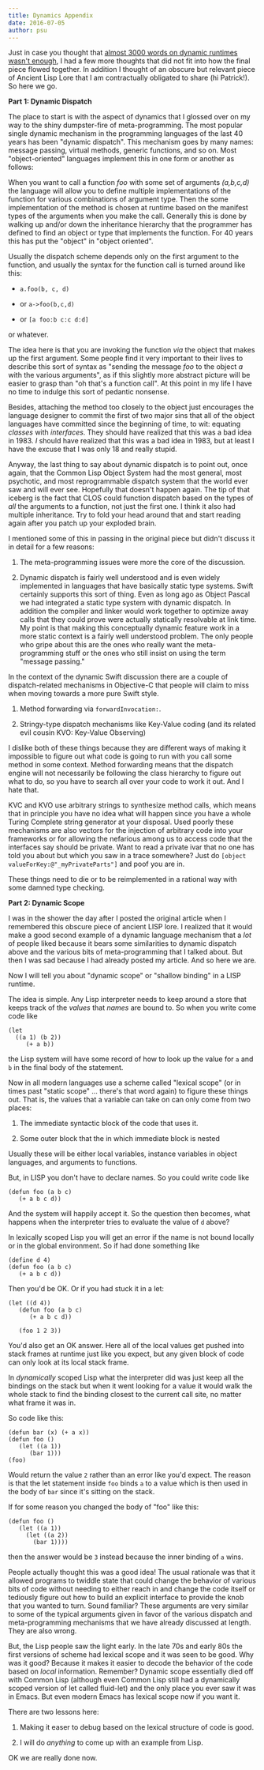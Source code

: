 ```yaml
---
title: Dynamics Appendix
date: 2016-07-05
author: psu
---
```


Just in case you thought that <a href="/general-dynamics.html">almost 3000 words on dynamic runtimes wasn't enough</a>, I had a few more thoughts that did not fit into how the final piece flowed together. In addition I thought of an obscure but relevant piece of Ancient Lisp Lore that I am contractually obligated to share (hi Patrick!). So here we go.

**Part 1: Dynamic Dispatch**

The place to start is with the aspect of dynamics that I glossed over on my way to the shiny dumpster-fire of meta-programming. The most popular single dynamic mechanism in the programming languages of the last 40 years has been "dynamic dispatch". This mechanism goes by many names: message passing, virtual methods,  generic functions, and so on. Most "object-oriented" languages implement this in one form or another as follows:

When you want to call a function *foo* with some set of arguments *(a,b,c,d)* the language will allow you to define multiple implementations of the function for various combinations of argument type. Then the some implementation of the method is chosen at runtime based on the manifest types of the arguments when you make the call. Generally this is done by walking up and/or down the inheritance hierarchy that the programmer has defined to find an object or type that implements the function. For 40 years this has put the "object" in "object oriented".

Usually the dispatch scheme depends only on the first argument to the function, and usually the syntax for the function call is turned around like this:

* `a.foo(b, c, d)` 

* or `a->foo(b,c,d)`

* or `[a foo:b c:c d:d]`

or whatever.

The idea here is that you are invoking the function *via* the object that makes up the first argument. Some people find it very important to their lives to describe this sort of syntax as "sending the message *foo* to the object *a* with the various arguments", as if this slightly more abstract picture will be easier to grasp than "oh that's a function call". At this point in my life I have no time to indulge this sort of pedantic nonsense.

Besides, attaching the method too closely to the object just encourages the language designer to commit the first of two major sins that all of the object languages have committed since the beginning of time, to wit: equating *classes* with *interfaces*. They should have realized that this was a bad idea in 1983. *I* should have realized that this was a bad idea in 1983, but at least I have the excuse that I was only 18 and really stupid.

Anyway, the last thing to say about dynamic dispatch is to point out, once again, that the Common Lisp Object System had the most general, most psychotic, and most reprogrammable dispatch system that the world ever saw and will ever see. Hopefully that doesn't happen again. The tip of that iceberg is the fact that CLOS could function dispatch based on the types of *all* the arguments to a function, not just the first one. I think it also had multiple inheritance. Try to fold your head around that and start reading again after you patch up your exploded brain.

I mentioned some of this in passing in the original piece but didn't discuss it in detail for a few reasons:

1. The meta-programming issues were more the core of the discussion.

2. Dynamic dispatch is fairly well understood and is even widely implemented in languages that have basically static type systems. Swift certainly supports this sort of thing. Even as long ago as Object Pascal we had integrated a static type system with dynamic dispatch. In addition the compiler and linker would work together to optimize away calls that they could prove were actually statically resolvable at link time. My point is that making this conceptually dynamic feature work in a more static context is a fairly well understood problem. The only people who gripe about this are the ones who really want the meta-programming stuff or the ones who still insist on using the term "message passing." 

In the context of the dynamic Swift discussion there are a couple of dispatch-related mechanisms in Objective-C that people will claim to miss when moving towards a more pure Swift style.

1. Method forwarding via `forwardInvocation:`.

2. Stringy-type dispatch mechanisms like Key-Value coding (and its related evil cousin KVO: Key-Value Observing)

I dislike both of these things because they are different ways of making it impossible to figure out what code is going to run with you call some method in some context. Method forwarding means that the dispatch engine will not necessarily be following the class hierarchy to figure out what to do, so you have to search all over your code to work it out. And I hate that. 

KVC and KVO use arbitrary strings to synthesize method calls, which means that in principle you have no idea what will happen since you have a whole Turing Complete string generator at your disposal. Used poorly these mechanisms are also vectors for the injection of arbitrary code  into your frameworks or for allowing the nefarious among us to access code that the interfaces say should be private. Want to read a private ivar that no one has told you about but which you saw in a trace somewhere? Just do `[object valueForKey:@"_myPrivateParts"]` and poof you are in.

These things need to die or to be reimplemented in a rational way with some damned type checking. 

**Part 2: Dynamic Scope**

I was in the shower the day after I posted the original article when I remembered this obscure piece of ancient LISP lore. I realized that it would make a good second example of a dynamic language mechanism that a *lot* of people liked because it bears some similarities to dynamic dispatch above and the various bits of meta-programming that I talked about. But then I was sad because I had already posted my article. And so here we are.

Now I will tell you about "dynamic scope" or "shallow binding" in a LISP runtime.

The idea is simple. Any Lisp interpreter needs to keep around a store that keeps track of the *values* that *names* are bound to. So when you write come code like

	(let 
	  ((a 1) (b 2)) 
	     (+ a b))
	
the Lisp system will have some record of how to look up the value for `a` and `b` in the final body of the statement.

Now in all modern languages use a scheme called "lexical scope" (or in times past "static scope" ... there's that word again) to figure these things out. That is, the values that a variable can take on can only come from two places:

1. The immediate syntactic block of the code that uses it.

2. Some outer block that the in which immediate block is nested

Usually these will be either local variables, instance variables in object languages, and arguments to functions.

But, in LISP you don't have to declare names. So you could write code like

	(defun foo (a b c) 
	   (+ a b c d))
	
And the system will happily accept it. So the question then becomes, what happens when the interpreter tries to evaluate the value of `d` above?

In lexically scoped Lisp you will get an error if the name is not bound locally or in the global environment. So if had done something like

	(define d 4)
	(defun foo (a b c) 
	   (+ a b c d))
	
Then you'd be OK. Or if you had stuck it in a let:

	(let ((d 4))
	   (defun foo (a b c) 
	      (+ a b c d))
	   
	   (foo 1 2 3))
		
You'd also get an OK answer. Here all of the local values get pushed into stack frames at runtime just like you expect, but any given block of code can only look at its local stack frame.

In *dynamically* scoped Lisp what the interpreter did was just keep all the bindings on the stack but when it went looking for a value it would walk the whole stack to find the binding closest to the current call site, no matter what frame it was in.

So code like this:

	(defun bar (x) (+ a x))
	(defun foo ()
	   (let ((a 1)) 
	      (bar 1)))
	(foo)

Would return the value `2` rather than an error like you'd expect. The reason is that the let statement inside `foo` binds `a` to a value which is then used in the body of `bar` since it's sitting on the stack.

If for some reason you changed the body of "foo" like this:

	(defun foo ()
	   (let ((a 1)) 
	     (let ((a 2))
	       (bar 1))))

then the answer would be `3` instead because the inner binding of `a` wins. 

People actually thought this was a good idea! The usual rationale was that it allowed programs to twiddle state that could change the behavior of various bits of code without needing to either reach in and change the code itself or tediously figure out how to build an explicit interface to provide the knob that you wanted to turn. Sound familiar? These arguments are very similar to some of the typical arguments given in favor of the various dispatch and meta-programming mechanisms that we have already discussed at length. They are also wrong.

But, the Lisp people saw the light early. In the late 70s and early 80s the first versions of scheme had lexical scope and it was seen to be good. Why was it good? Because it makes it easier to decode the behavior of the code based on *local* information. Remember? Dynamic scope essentially died off with Common Lisp (although even Common Lisp still had a dynamically scoped version of let called fluid-let) and the only place you ever saw it was in Emacs. But even modern Emacs has lexical scope now if you want it.

There are two lessons here:

1. Making it easer to debug based on the lexical structure of code is good.

2. I will do *anything* to come up with an example from Lisp.

OK we are really done now.
